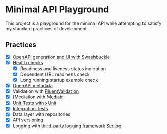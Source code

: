# Minimal API Playground

This project is a playground for the minimal API while attempting to satisfy my standard practices of development.

## Practices

- [x] [OpenAPI generation and UI with Swashbuckle](https://learn.microsoft.com/en-us/aspnet/core/tutorials/getting-started-with-swashbuckle)
- [x] [Health checks](https://learn.microsoft.com/en-us/aspnet/core/host-and-deploy/health-checks)
  - [x] Readiness and liveness status indication
  - [x] Dependent URL readiness check
  - [x] Long running startup example check
- [x] [OpenAPI metadata](https://learn.microsoft.com/en-us/aspnet/core/fundamentals/openapi/include-metadata)
- [x] Validation with [FluentValidation](https://docs.fluentvalidation.net/)
- [x] [Mediation with [Mediatr](https://github.com/jbogard/MediatR)
- [x] [Unit Tests with xUnit](https://learn.microsoft.com/en-us/dotnet/core/testing/unit-testing-with-dotnet-test)
- [x] [Integration Tests](https://learn.microsoft.com/en-us/aspnet/core/test/integration-tests)
- [x] Data layer with repositories
- [x] API [versioning](https://weblogs.asp.net/ricardoperes/asp-net-core-api-versioning)
- [x] Logging with [third-party logging framework](https://learn.microsoft.com/en-us/aspnet/core/fundamentals/logging/?view=aspnetcore-9.0#third-party-logging-providers) [Serilog](https://serilog.net/)